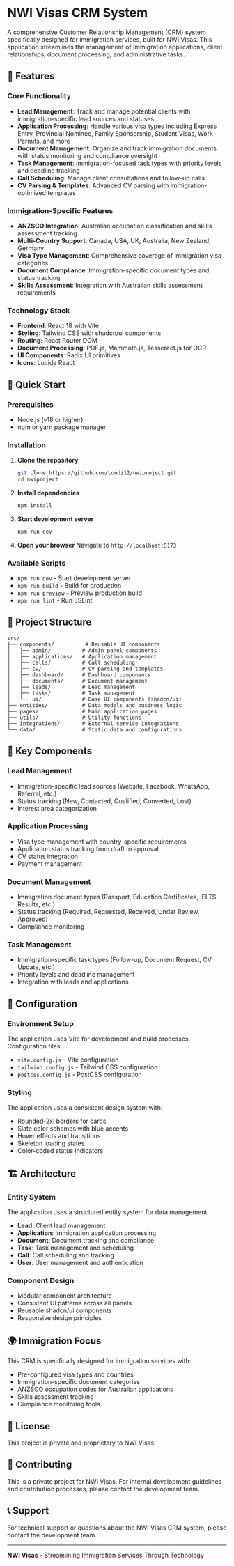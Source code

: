 # NWI Visas CRM System

A comprehensive Customer Relationship Management (CRM) system specifically designed for immigration services, built for NWI Visas. This application streamlines the management of immigration applications, client relationships, document processing, and administrative tasks.

## 🌟 Features

### Core Functionality
- **Lead Management**: Track and manage potential clients with immigration-specific lead sources and statuses
- **Application Processing**: Handle various visa types including Express Entry, Provincial Nominee, Family Sponsorship, Student Visas, Work Permits, and more
- **Document Management**: Organize and track immigration documents with status monitoring and compliance oversight
- **Task Management**: Immigration-focused task types with priority levels and deadline tracking
- **Call Scheduling**: Manage client consultations and follow-up calls
- **CV Parsing & Templates**: Advanced CV parsing with immigration-optimized templates

### Immigration-Specific Features
- **ANZSCO Integration**: Australian occupation classification and skills assessment tracking
- **Multi-Country Support**: Canada, USA, UK, Australia, New Zealand, Germany
- **Visa Type Management**: Comprehensive coverage of immigration visa categories
- **Document Compliance**: Immigration-specific document types and status tracking
- **Skills Assessment**: Integration with Australian skills assessment requirements

### Technology Stack
- **Frontend**: React 18 with Vite
- **Styling**: Tailwind CSS with shadcn/ui components
- **Routing**: React Router DOM
- **Document Processing**: PDF.js, Mammoth.js, Tesseract.js for OCR
- **UI Components**: Radix UI primitives
- **Icons**: Lucide React

## 🚀 Quick Start

### Prerequisites
- Node.js (v18 or higher)
- npm or yarn package manager

### Installation

1. **Clone the repository**
   ```bash
   git clone https://github.com/Londi12/nwiproject.git
   cd nwiproject
   ```

2. **Install dependencies**
   ```bash
   npm install
   ```

3. **Start development server**
   ```bash
   npm run dev
   ```

4. **Open your browser**
   Navigate to `http://localhost:5173`

### Available Scripts

- `npm run dev` - Start development server
- `npm run build` - Build for production
- `npm run preview` - Preview production build
- `npm run lint` - Run ESLint

## 📁 Project Structure

```
src/
├── components/          # Reusable UI components
│   ├── admin/          # Admin panel components
│   ├── applications/   # Application management
│   ├── calls/          # Call scheduling
│   ├── cv/             # CV parsing and templates
│   ├── dashboard/      # Dashboard components
│   ├── documents/      # Document management
│   ├── leads/          # Lead management
│   ├── tasks/          # Task management
│   └── ui/             # Base UI components (shadcn/ui)
├── entities/           # Data models and business logic
├── pages/              # Main application pages
├── utils/              # Utility functions
├── integrations/       # External service integrations
└── data/               # Static data and configurations
```

## 🎯 Key Components

### Lead Management
- Immigration-specific lead sources (Website, Facebook, WhatsApp, Referral, etc.)
- Status tracking (New, Contacted, Qualified, Converted, Lost)
- Interest area categorization

### Application Processing
- Visa type management with country-specific requirements
- Application status tracking from draft to approval
- CV status integration
- Payment management

### Document Management
- Immigration document types (Passport, Education Certificates, IELTS Results, etc.)
- Status tracking (Required, Requested, Received, Under Review, Approved)
- Compliance monitoring

### Task Management
- Immigration-specific task types (Follow-up, Document Request, CV Update, etc.)
- Priority levels and deadline management
- Integration with leads and applications

## 🔧 Configuration

### Environment Setup
The application uses Vite for development and build processes. Configuration files:
- `vite.config.js` - Vite configuration
- `tailwind.config.js` - Tailwind CSS configuration
- `postcss.config.js` - PostCSS configuration

### Styling
The application uses a consistent design system with:
- Rounded-2xl borders for cards
- Slate color schemes with blue accents
- Hover effects and transitions
- Skeleton loading states
- Color-coded status indicators

## 🏗️ Architecture

### Entity System
The application uses a structured entity system for data management:
- **Lead**: Client lead management
- **Application**: Immigration application processing
- **Document**: Document tracking and compliance
- **Task**: Task management and scheduling
- **Call**: Call scheduling and tracking
- **User**: User management and authentication

### Component Design
- Modular component architecture
- Consistent UI patterns across all panels
- Reusable shadcn/ui components
- Responsive design principles

## 🌍 Immigration Focus

This CRM is specifically designed for immigration services with:
- Pre-configured visa types and countries
- Immigration-specific document categories
- ANZSCO occupation codes for Australian applications
- Skills assessment tracking
- Compliance monitoring tools

## 📝 License

This project is private and proprietary to NWI Visas.

## 🤝 Contributing

This is a private project for NWI Visas. For internal development guidelines and contribution processes, please contact the development team.

## 📞 Support

For technical support or questions about the NWI Visas CRM system, please contact the development team.

---

**NWI Visas** - Streamlining Immigration Services Through Technology
